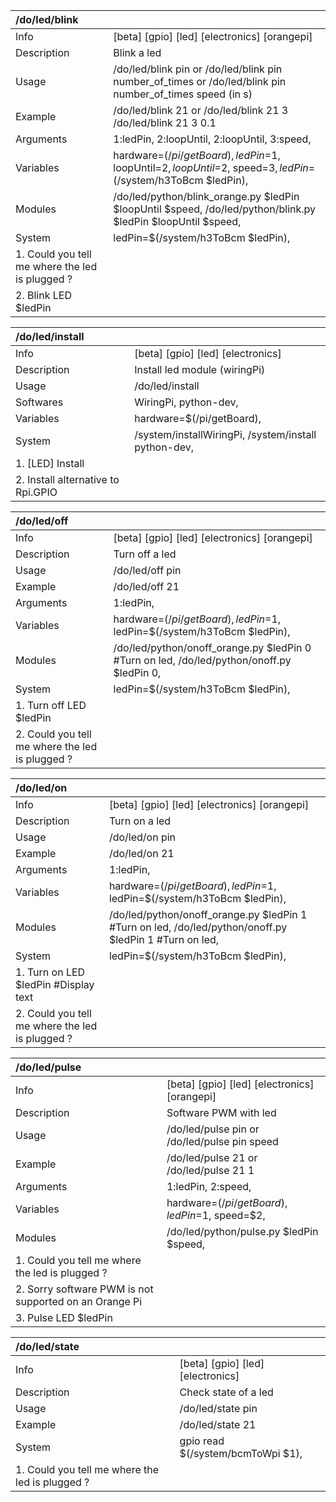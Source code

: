 | /do/led/blink                                   |                                                                                                               |
|:------------------------------------------------|:--------------------------------------------------------------------------------------------------------------|
| Info                                            | [beta] [gpio] [led] [electronics] [orangepi]                                                                  |
| Description                                     | Blink a led                                                                                                   |
| Usage                                           | /do/led/blink pin or /do/led/blink pin number_of_times or /do/led/blink pin number_of_times speed (in s)      |
| Example                                         | /do/led/blink 21 or /do/led/blink 21 3 /do/led/blink 21 3 0.1                                                 |
| Arguments                                       | 1:ledPin, 2:loopUntil, 2:loopUntil, 3:speed,                                                                  |
| Variables                                       | hardware=$(/pi/getBoard), ledPin=$1, loopUntil=$2, loopUntil=$2, speed=$3, ledPin=$(/system/h3ToBcm $ledPin), |
| Modules                                         | /do/led/python/blink_orange.py $ledPin $loopUntil $speed, /do/led/python/blink.py $ledPin $loopUntil $speed,  |
| System                                          | ledPin=$(/system/h3ToBcm $ledPin),                                                                            |
| 1. Could you tell me where the led is plugged ? |                                                                                                               |
| 2. Blink LED $ledPin                            |                                                                                                               |

| /do/led/install                    |                                                      |
|:-----------------------------------|:-----------------------------------------------------|
| Info                               | [beta] [gpio] [led] [electronics]                    |
| Description                        | Install led module (wiringPi)                        |
| Usage                              | /do/led/install                                      |
| Softwares                          | WiringPi, python-dev,                                |
| Variables                          | hardware=$(/pi/getBoard),                            |
| System                             | /system/installWiringPi, /system/install python-dev, |
| 1. [LED] Install                   |                                                      |
| 2. Install alternative to Rpi.GPIO |                                                      |

| /do/led/off                                     |                                                                                           |
|:------------------------------------------------|:------------------------------------------------------------------------------------------|
| Info                                            | [beta] [gpio] [led] [electronics] [orangepi]                                              |
| Description                                     | Turn off a led                                                                            |
| Usage                                           | /do/led/off pin                                                                           |
| Example                                         | /do/led/off 21                                                                            |
| Arguments                                       | 1:ledPin,                                                                                 |
| Variables                                       | hardware=$(/pi/getBoard), ledPin=$1, ledPin=$(/system/h3ToBcm $ledPin),                   |
| Modules                                         | /do/led/python/onoff_orange.py $ledPin 0 #Turn on led, /do/led/python/onoff.py $ledPin 0, |
| System                                          | ledPin=$(/system/h3ToBcm $ledPin),                                                        |
| 1. Turn off LED $ledPin                         |                                                                                           |
| 2. Could you tell me where the led is plugged ? |                                                                                           |

| /do/led/on                                      |                                                                                                        |
|:------------------------------------------------|:-------------------------------------------------------------------------------------------------------|
| Info                                            | [beta] [gpio] [led] [electronics] [orangepi]                                                           |
| Description                                     | Turn on a led                                                                                          |
| Usage                                           | /do/led/on pin                                                                                         |
| Example                                         | /do/led/on 21                                                                                          |
| Arguments                                       | 1:ledPin,                                                                                              |
| Variables                                       | hardware=$(/pi/getBoard), ledPin=$1, ledPin=$(/system/h3ToBcm $ledPin),                                |
| Modules                                         | /do/led/python/onoff_orange.py $ledPin 1 #Turn on led, /do/led/python/onoff.py $ledPin 1 #Turn on led, |
| System                                          | ledPin=$(/system/h3ToBcm $ledPin),                                                                     |
| 1. Turn on LED $ledPin  #Display text           |                                                                                                        |
| 2. Could you tell me where the led is plugged ? |                                                                                                        |

| /do/led/pulse                                          |                                                |
|:-------------------------------------------------------|:-----------------------------------------------|
| Info                                                   | [beta] [gpio] [led] [electronics] [orangepi]   |
| Description                                            | Software PWM with led                          |
| Usage                                                  | /do/led/pulse pin or /do/led/pulse pin speed   |
| Example                                                | /do/led/pulse 21 or /do/led/pulse 21 1         |
| Arguments                                              | 1:ledPin, 2:speed,                             |
| Variables                                              | hardware=$(/pi/getBoard), ledPin=$1, speed=$2, |
| Modules                                                | /do/led/python/pulse.py $ledPin $speed,        |
| 1. Could you tell me where the led is plugged ?        |                                                |
| 2. Sorry software PWM is not supported on an Orange Pi |                                                |
| 3. Pulse LED $ledPin                                   |                                                |

| /do/led/state                                   |                                   |
|:------------------------------------------------|:----------------------------------|
| Info                                            | [beta] [gpio] [led] [electronics] |
| Description                                     | Check state of a led              |
| Usage                                           | /do/led/state pin                 |
| Example                                         | /do/led/state 21                  |
| System                                          | gpio read $(/system/bcmToWpi $1), |
| 1. Could you tell me where the led is plugged ? |                                   |

